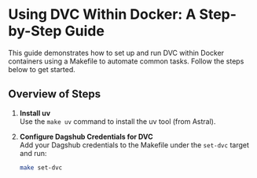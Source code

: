 # Using DVC Within Docker: A Step-by-Step Guide

This guide demonstrates how to set up and run DVC within Docker containers using a Makefile to automate common tasks. Follow the steps below to get started.

## Overview of Steps

1. **Install uv**  
   Use the `make uv` command to install the uv tool (from Astral).

2. **Configure Dagshub Credentials for DVC**  
   Add your Dagshub credentials to the Makefile under the `set-dvc` target and run:
   ```bash
   make set-dvc
